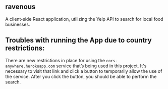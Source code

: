 ## ravenous

A client-side React application, utilizing the Yelp API to search for local food businesses.

## Troubles with running the App due to country restrictions:

There are new restrictions in place for using the ```cors-anywhere.herokuapp.com``` service that’s being used in this project.  It's necessary to visit that link and click a button to temporarily allow the use of the service. After you click the button, you should be able to perform the search.
